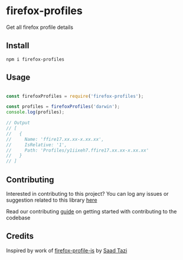 # firefox-profiles

Get all firefox profile details

## Install

```
npm i firefox-profiles
```

## Usage

```javascript

const firefoxProfiles = require('firefox-profiles');

const profiles = firefoxProfiles('darwin');
console.log(profiles);

// Output
// [ 
//   { 
//     Name: 'ffire17.xx.xx-x.xx.xx',
//     IsRelative: '1',
//     Path: 'Profiles/y1iixeh7.ffire17.xx.xx-x.xx.xx' 
//   }
// ]

```

## Contributing

Interested in contributing to this project?
You can log any issues or suggestion related to this library [here](https://github.com/arshadkazmi42/firefox-profiles/issues/new)

Read our contributing [guide](CONTRIBUTING.md) on getting started with contributing to the codebase


## Credits

Inspired by work of [firefox-profile-js](https://github.com/saadtazi/firefox-profile-js) by [Saad Tazi](https://github.com/saadtazi) 
